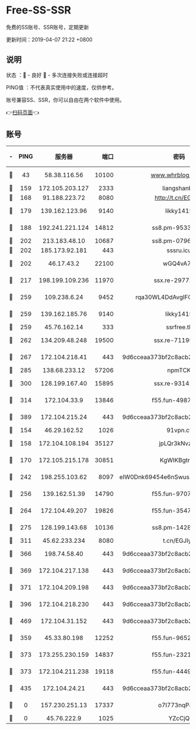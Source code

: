 # Free-SS-SSR

免费的SS账号、SSR账号，定期更新

更新时间：2019-04-07 21:22 +0800

## 说明

状态     ：🙂 - 良好 🙁 - 多次连接失败或连接超时

PING值   ：不代表真实使用中的速度，仅供参考。

账号兼容SS、SSR，你可以自由在两个软件中使用。

👉[扫码页面](https://liesauer.github.io/Free-SS-SSR/)👈

## 账号

|-|PING|服务器|端口|密码|加密方式|区域|
|:----:|:----:|:-----:|-----:|:----:|:----:|:----:|
|🙂|43|58.38.116.56|10100|www.whrblog.online|aes-256-cfb|CN|
|🙂|159|172.105.203.127|2333|liangshanbo|chacha20|JP|
|🙂|168|91.188.223.72|8080|http://t.cn/EGJIyrl|rc4-md5|RU|
|🙂|179|139.162.123.96|9140|likky1415|aes-256-cfb|JP|
|🙂|188|192.241.221.124|14812|ss8.pm-95331690|aes-256-cfb|US|
|🙂|202|213.183.48.10|10687|ss8.pm-07968804|rc4-md5|RU|
|🙂|202|185.173.92.181|443|sssru.icu|rc4-md5|RU|
|🙂|202|46.17.43.2|22100|wGQ4vA7D|aes-256-gcm|RU|
|🙂|217|198.199.109.236|11970|ssx.re-29772885|aes-256-cfb|US|
|🙂|259|109.238.6.24|9452|rqa30WL4DdAvgIFG6Fs3znzTa|aes-256-cfb|FR|
|🙂|259|139.162.185.76|9140|likky1415|aes-256-cfb|DE|
|🙂|259|45.76.162.14|333|ssrfree.tk|rc4|SG|
|🙂|262|134.209.48.248|19500|ssx.re-71199859|aes-256-cfb|US|
|🙂|267|172.104.218.41|443|9d6cceaa373bf2c8acb22e60b6a58be6|aes-256-cfb|US|
|🙂|285|138.68.233.12|57206|npmTCK|rc4-md5|US|
|🙂|300|128.199.167.40|15895|ssx.re-93142240|aes-256-cfb|SG|
|🙂|314|172.104.33.9|13846|f55.fun-49871039|aes-256-cfb|SG|
|🙂|389|172.104.215.24|443|9d6cceaa373bf2c8acb22e60b6a58be6|aes-256-cfb|US|
|🙂|154|46.29.162.52|1026|91vpn.cf|rc4-md5|RU|
|🙂|158|172.104.108.194|35127|jpLQr3kNvzJG|aes-256-cfb|JP|
|🙂|170|172.105.215.178|30851|KgWIKBgtrjzT|aes-256-cfb|JP|
|🙂|242|198.255.103.62|8097|eIW0Dnk69454e6nSwuspv9DmS201tQ0D|aes-256-cfb|US|
|🙂|256|139.162.51.39|14790|f55.fun-97070038|aes-256-cfb|SG|
|🙂|264|172.104.49.207|19826|f55.fun-35476312|aes-256-cfb|SG|
|🙂|275|128.199.143.68|10136|ss8.pm-14281446|aes-256-cfb|SG|
|🙂|311|45.62.233.234|8080|t.cn/EGJIyrl|rc4-md5|CA|
|🙂|366|198.74.58.40|443|9d6cceaa373bf2c8acb22e60b6a58be6|aes-256-cfb|US|
|🙂|369|172.104.217.138|443|9d6cceaa373bf2c8acb22e60b6a58be6|aes-256-cfb|US|
|🙂|371|172.104.209.198|443|9d6cceaa373bf2c8acb22e60b6a58be6|aes-256-cfb|US|
|🙂|396|172.104.218.230|443|9d6cceaa373bf2c8acb22e60b6a58be6|aes-256-cfb|US|
|🙂|469|172.104.31.152|443|9d6cceaa373bf2c8acb22e60b6a58be6|aes-256-cfb|US|
|🙁|359|45.33.80.198|12252|f55.fun-96521268|aes-256-cfb|US|
|🙁|373|173.255.230.159|14837|f55.fun-23212230|aes-256-cfb|US|
|🙁|373|172.104.211.238|19118|f55.fun-44497695|aes-256-cfb|US|
|🙁|435|172.104.24.21|443|9d6cceaa373bf2c8acb22e60b6a58be6|aes-256-cfb|US|
|🙁|0|157.230.251.13|17337|o7I773nqP8ug|aes-256-cfb|SG|
|🙁|0|45.76.222.9|1025|YZcCjQ|rc4-md5|JP|
